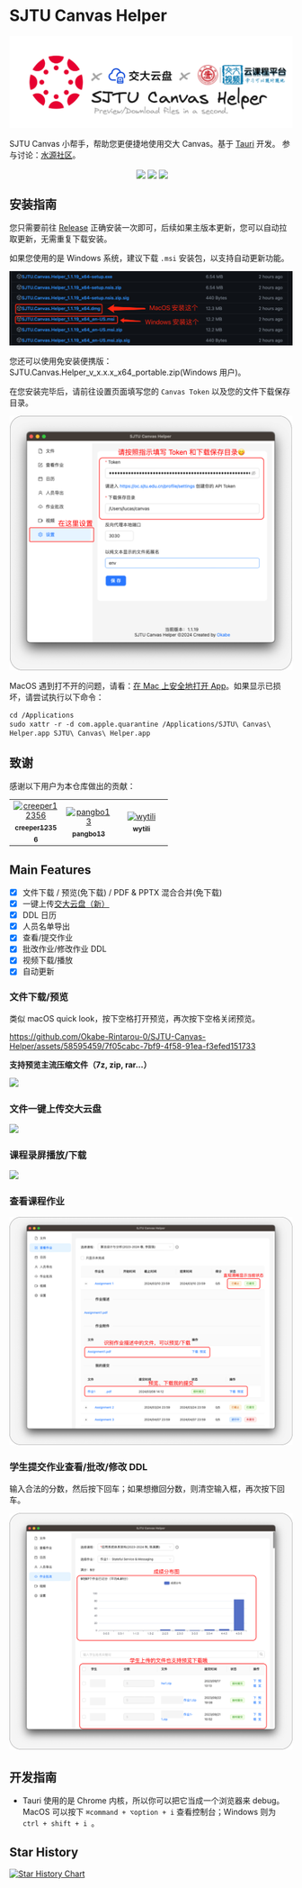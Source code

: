 # SJTU Canvas Helper

![](./images/logo.png)

SJTU Canvas 小帮手，帮助您更便捷地使用交大 Canvas。基于 [Tauri](https://tauri.app/) 开发。
参与讨论：[水源社区](https://shuiyuan.sjtu.edu.cn/t/topic/245275)。

<div align="center">
  <img align="center" src="https://img.shields.io/badge/rust-1.75-blue" alt="">
  <img align="center" src="https://img.shields.io/github/stars/Okabe-Rintarou-0/SJTU-Canvas-Helper" /> 
  <img align="center" src="https://img.shields.io/github/v/release/Okabe-Rintarou-0/SJTU-Canvas-Helper?include_prereleases" /> 
  <img align="center" src="https://img.shields.io/github/downloads/Okabe-Rintarou-0/SJTU-Canvas-Helper/total" />
</div>

## 安装指南

您只需要前往 [Release](https://github.com/Okabe-Rintarou-0/SJTU-Canvas-Helper/releases) 正确安装一次即可，后续如果主版本更新，您可以自动拉取更新，无需重复下载安装。

如果您使用的是 Windows 系统，建议下载 `.msi` 安装包，以支持自动更新功能。

![](./images/installation.png)

您还可以使用免安装便携版：SJTU.Canvas.Helper_v_x.x.x_x64_portable.zip(Windows 用户)。

在您安装完毕后，请前往设置页面填写您的 `Canvas Token` 以及您的文件下载保存目录。

![](./images/settings.png)

MacOS 遇到打不开的问题，请看：[在 Mac 上安全地打开 App](https://support.apple.com/zh-cn/102445)。如果显示已损坏，请尝试执行以下命令：
```shell
cd /Applications 
sudo xattr -r -d com.apple.quarantine /Applications/SJTU\ Canvas\ Helper.app SJTU\ Canvas\ Helper.app
```

## 致谢

感谢以下用户为本仓库做出的贡献：

<table>
  <tr>
    <td align="center">
      <a href="https://github.com/creeper12356" style="display:inline-block;width:80px">
        <img src="https://github.com/creeper12356.png" width="64px;" alt="creeper12356"/><br/>
        <sub><b>creeper12356</b></sub>
      </a>
    </td>
    <td align="center">
      <a href="https://github.com/pangbo13" style="display:inline-block;width:80px">
        <img src="https://github.com/pangbo13.png" width="64px;" alt="pangbo13"/><br/>
        <sub><b>pangbo13</b></sub>
      </a>
    </td>
    <td align="center">
      <a href="https://github.com/wytili" style="display:inline-block;width:80px">
        <img src="https://github.com/wytili.png" width="64px;" alt="wytili"/><br/>
        <sub><b>wytili</b></sub>
      </a>
    </td>
  </tr>
</table>

## Main Features
+ [x] 文件下载 / 预览(免下载) / PDF & PPTX 混合合并(免下载)
+ [x] 一键上传[交大云盘（新）](https://pan.sjtu.edu.cn/)
+ [x] DDL 日历 
+ [x] 人员名单导出
+ [x] 查看/提交作业
+ [x] 批改作业/修改作业 DDL
+ [x] 视频下载/播放
+ [x] 自动更新 

### 文件下载/预览

类似 macOS quick look，按下空格打开预览，再次按下空格关闭预览。

https://github.com/Okabe-Rintarou-0/SJTU-Canvas-Helper/assets/58595459/7f05cabc-7bf9-4f58-91ea-f3efed151733

**支持预览主流压缩文件（7z, zip, rar...）**

![](./images/file.png)

### 文件一键上传交大云盘

![](./images/jbox.png)

### 课程录屏播放/下载

![](./images/video.png)

### 查看课程作业

![](./images/assignment.png)

### 学生提交作业查看/批改/修改 DDL
  
输入合法的分数，然后按下回车；如果想撤回分数，则清空输入框，再次按下回车。

![](./images/submission.png)

## 开发指南

+ Tauri 使用的是 Chrome 内核，所以你可以把它当成一个浏览器来 debug。MacOS 可以按下 `⌘command + ⌥option + i` 查看控制台；Windows 则为 `ctrl + shift + i `。

## Star History

[![Star History Chart](https://api.star-history.com/svg?repos=Okabe-Rintarou-0/SJTU-Canvas-Helper&type=Date)](https://star-history.com/#Okabe-Rintarou-0/SJTU-Canvas-Helper&Date)
